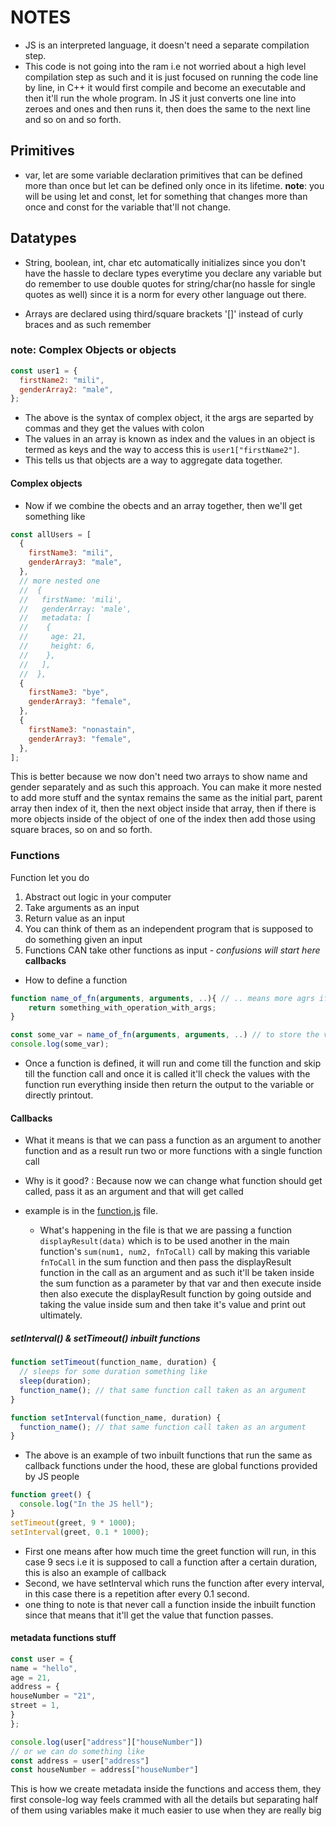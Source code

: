 # NOTES

- JS is an interpreted language, it doesn't need a separate compilation step.
- This code is not going into the ram i.e not worried about a high level compilation step as such and it is just focused on running the code line by line, in C++ it would first compile and become an executable and then it'll run the whole program. In JS it just converts one line into zeroes and ones and then runs it, then does the same to the next line and so on and so forth.

## Primitives

- var, let are some variable declaration primitives that can be defined more than once but let can be defined only once in its lifetime. **note**: you will be using let and const, let for something that changes more than once and const for the variable that'll not change.

## Datatypes

- String, boolean, int, char etc automatically initializes since you don't have the hassle to declare types everytime you declare any variable but do remember to use double quotes for string/char(no hassle for single quotes as well) since it is a norm for every other language out there.

- Arrays are declared using third/square brackets '[]' instead of curly braces and as such remember

### note: Complex Objects or objects

```javascript
const user1 = {
  firstName2: "mili",
  genderArray2: "male",
};
```

- The above is the syntax of complex object, it the args are separted by commas and they get the values with colon
- The values in an array is known as index and the values in an object is termed as keys and the way to access this is `user1["firstName2"]`.
- This tells us that objects are a way to aggregate data together.

#### Complex objects

- Now if we combine the obects and an array together, then we'll get something like

```javascript
const allUsers = [
  {
    firstName3: "mili",
    genderArray3: "male",
  },
  // more nested one
  //  {
  //   firstName: 'mili',
  //   genderArray: 'male',
  //   metadata: [
  //    {
  //     age: 21,
  //     height: 6,
  //    },
  //   ],
  //  },
  {
    firstName3: "bye",
    genderArray3: "female",
  },
  {
    firstName3: "nonastain",
    genderArray3: "female",
  },
];
```

This is better because we now don't need two arrays to show name and gender separately and as such this approach. You can make it more nested to add more stuff and the syntax remains the same as the initial part, parent array then index of it, then the next object inside that array, then if there is more objects inside of the object of one of the index then add those using square braces, so on and so forth.

### Functions

Function let you do

1. Abstract out logic in your computer
2. Take arguments as an input
3. Return value as an input
4. You can think of them as an independent program that is supposed to do something given an input
5. Functions CAN take other functions as input - _confusions will start here_ **callbacks**

- How to define a function

```javascript
function name_of_fn(arguments, arguments, ..){ // .. means more agrs if you want to add separated by commas
    return something_with_operation_with_args;
}

const some_var = name_of_fn(arguments, arguments, ..) // to store the value of the function
console.log(some_var);
```

- Once a function is defined, it will run and come till the function and skip till the function call and once it is called it'll check the values with the function run everything inside then return the output to the variable or directly printout.

#### Callbacks

- What it means is that we can pass a function as an argument to another function and as a result run two or more functions with a single function call

- Why is it good? : Because now we can change what function should get called, pass it as an argument and that will get called

- example is in the [function.js](WebDev-stuff/Kirat-cohort-0-1/01-LEC/functions.js) file.
  - What's happening in the file is that we are passing a function `displayResult(data)` which is to be used another in the main function's `sum(num1, num2, fnToCall)` call by making this variable `fnToCall` in the sum function and then pass the displayResult function in the call as an argument and as such it'll be taken inside the sum function as a parameter by that var and then execute inside then also execute the displayResult function by going outside and taking the value inside sum and then take it's value and print out ultimately.

##### setInterval() & setTimeout() inbuilt functions

```javascript
function setTimeout(function_name, duration) {
  // sleeps for some duration something like
  sleep(duration);
  function_name(); // that same function call taken as an argument
}

function setInterval(function_name, duration) {
  function_name(); // that same function call taken as an argument
}
```

- The above is an example of two inbuilt functions that run the same as callback functions under the hood, these are global functions provided by JS people

```javascript
function greet() {
  console.log("In the JS hell");
}
setTimeout(greet, 9 * 1000);
setInterval(greet, 0.1 * 1000);
```

- First one means after how much time the greet function will run, in this case 9 secs i.e it is supposed to call a function after a certain duration, this is also an example of callback
- Second, we have setInterval which runs the function after every interval, in this case there is a repetition after every 0.1 second.
- one thing to note is that never call a function inside the inbuilt function since that means that it'll get the value that function passes.

#### metadata functions stuff

```javascript
const user = {
name = "hello",
age = 21,
address = {
houseNumber = "21",
street = 1,
}
};

console.log(user["address"]["houseNumber"])
// or we can do something like
const address = user["address"]
const houseNumber = address["houseNumber"]
```

This is how we create metadata inside the functions and access them, they first console-log way feels crammed with all the details but separating half of them using variables make it much easier to use when they are really big

```

```
